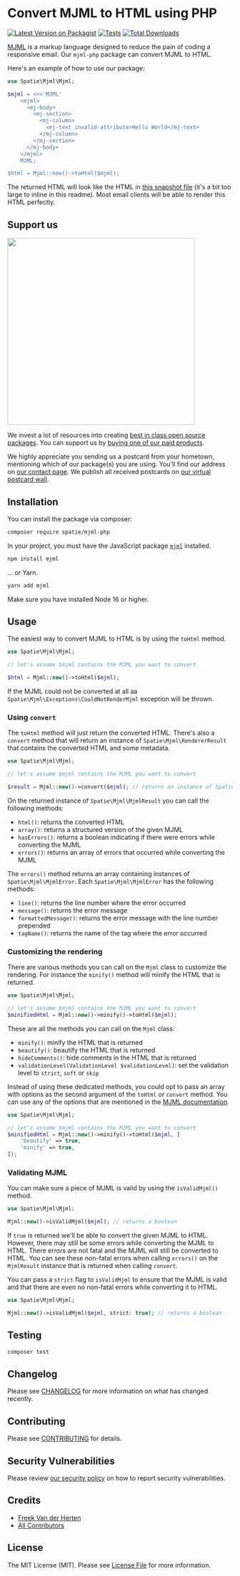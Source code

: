 # Convert MJML to HTML using PHP

[![Latest Version on Packagist](https://img.shields.io/packagist/v/spatie/mjml-php.svg?style=flat-square)](https://packagist.org/packages/spatie/mjml-php)
[![Tests](https://img.shields.io/github/actions/workflow/status/spatie/mjml-php/run-tests.yml?branch=main&label=tests&style=flat-square)](https://github.com/spatie/mjml-php/actions/workflows/run-tests.yml)
[![Total Downloads](https://img.shields.io/packagist/dt/spatie/mjml-php.svg?style=flat-square)](https://packagist.org/packages/spatie/mjml-php)

[MJML](https://mjml.io) is a markup language designed to reduce the pain of coding a responsive email. Our `mjml-php` package can convert MJML to HTML.

Here's an example of how to use our package:

```php
use Spatie\Mjml\Mjml;

$mjml = <<<'MJML'
    <mjml>
      <mj-body>
        <mj-section>
          <mj-column>
            <mj-text invalid-attribute>Hello World</mj-text>
          </mj-column>
        </mj-section>
      </mj-body>
    </mjml>
    MJML;

$html = Mjml::new()->toHtml($mjml);
```

The returned HTML will look like the HTML in [this snapshot file](https://github.com/spatie/mjml-php/blob/e37de853d9f89840194cf9c3302a21aae04d012b/tests/.pest/snapshots/MjmlTest/it_can_render_mjml_without_any_options.snap) (it's a bit too large to inline in this readme). Most email clients will be able to render this HTML perfectly.

## Support us

[<img src="https://github-ads.s3.eu-central-1.amazonaws.com/mjml-php.jpg?t=1" width="419px" />](https://spatie.be/github-ad-click/mjml-php)

We invest a lot of resources into creating [best in class open source packages](https://spatie.be/open-source). You can support us by [buying one of our paid products](https://spatie.be/open-source/support-us).

We highly appreciate you sending us a postcard from your hometown, mentioning which of our package(s) you are using. You'll find our address on [our contact page](https://spatie.be/about-us). We publish all received postcards on [our virtual postcard wall](https://spatie.be/open-source/postcards).

## Installation

You can install the package via composer:

```bash
composer require spatie/mjml-php
```

In your project, you must have the JavaScript package [`mjml`](https://github.com/mjmlio/mjml) installed.

```bash
npm install mjml
```

... or Yarn.

```bash
yarn add mjml
```

Make sure you have installed Node 16 or higher.

## Usage

The easiest way to convert MJML to HTML is by using the `toHtml` method.

```php
use Spatie\Mjml\Mjml;

// let's assume $mjml contains the MJML you want to convert

$html = Mjml::new()->toHtml($mjml);
```

If the MJML could not be converted at all aa `Spatie\Mjml\Exceptions\CouldNotRenderMjml` exception will be thrown.

### Using `convert`

The `toHtml` method will just return the converted HTML. There's also a `convert` method that will return an instance of `Spatie\Mjml\RendererResult` that contains the converted HTML and some metadata.

```php
use Spatie\Mjml\Mjml;

// let's assume $mjml contains the MJML you want to convert

$result = Mjml::new()->convert($mjml); // returns an instance of Spatie\Mjml\MjmlResult
```

On the returned instance of `Spatie\Mjml\MjmlResult` you can call the following methods:

- `html()`: returns the converted HTML
- `array()`: returns a structured version of the given MJML
- `hasErrors()`: returns a boolean indicating if there were errors while converting the MJML
- `errors()`: returns an array of errors that occurred while converting the MJML

The `errors()` method returns an array containing instances of `Spatie\Mjml\MjmlError`. Each `Spatie\Mjml\MjmlError` has the following methods:

- `line()`: returns the line number where the error occurred
- `message()`: returns the error message
- `formattedMessage()`: returns the error message with the line number prepended
- `tagName()`: returns the name of the tag where the error occurred

### Customizing the rendering

There are various methods you can call on the `Mjml` class to customize the rendering. For instance the `minify()` method will minify the HTML that is returned.

```php
use Spatie\Mjml\Mjml;

// let's assume $mjml contains the MJML you want to convert
$minifiedHtml = Mjml::new()->minify()->toHtml($mjml);
```

These are all the methods you can call on the `Mjml` class:

- `minify()`: minify the HTML that is returned
- `beautify()`: beautify the HTML that is returned
- `hideComments()`: hide comments in the HTML that is returned
- `validationLevel(ValidationLevel $validationLevel)`: set the validation level to `strict`, `soft` or `skip`

Instead of using these dedicated methods, you could opt to pass an array with options as the second argument of the `toHtml` or  `convert` method. You can use any of the options that are mentioned in the [MJML documentation](https://github.com/mjmlio/mjml#inside-nodejs).

```php
use Spatie\Mjml\Mjml;

// let's assume $mjml contains the MJML you want to convert
$minifiedHtml = Mjml::new()->minify()->toHtml($mjml, [
    'beautify' => true,
    'minify' => true,
]);
```

### Validating MJML

You can make sure a piece of MJML is valid by using the `isValidMjml()` method.

```php
use Spatie\Mjml\Mjml;

Mjml::new()->isValidMjml($mjml); // returns a boolean
```

If `true` is returned we'll be able to convert the given MJML to HTML. However, there may still be some errors while converting the MJML to HTML. There errors are not fatal and the MJML will still be converted to HTML. You can see these non-fatal errors when calling `errors()` on the `MjmlResult` instance that is returned when calling `convert`.

You can pass a `strict` flag to `isValidMjml` to ensure that the MJML is valid and that there are even no non-fatal errors while converting it to HTML.

```php
use Spatie\Mjml\Mjml;

Mjml::new()->isValidMjml($mjml, strict: true); // returns a boolean
```

## Testing

```bash
composer test
```

## Changelog

Please see [CHANGELOG](CHANGELOG.md) for more information on what has changed recently.

## Contributing

Please see [CONTRIBUTING](https://github.com/spatie/.github/blob/main/CONTRIBUTING.md) for details.

## Security Vulnerabilities

Please review [our security policy](../../security/policy) on how to report security vulnerabilities.

## Credits

- [Freek Van der Herten](https://github.com/freekmurze)
- [All Contributors](../../contributors)

## License

The MIT License (MIT). Please see [License File](LICENSE.md) for more information.
